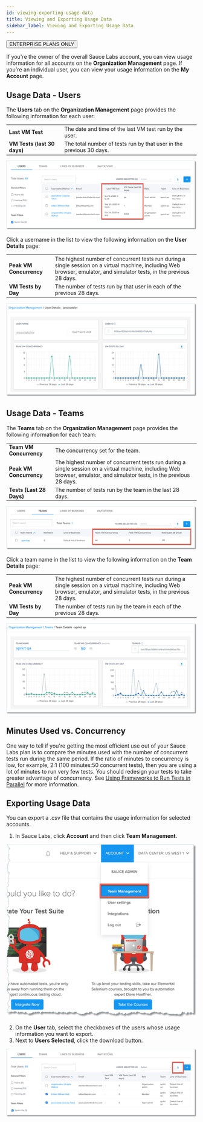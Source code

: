 ```yaml
---
id: viewing-exporting-usage-data
title: Viewing and Exporting Usage Data
sidebar_label: Viewing and Exporting Usage Data
---
```

<p><button class="badge-blue">ENTERPRISE PLANS ONLY</button></p>

If you're the owner of the overall Sauce Labs account, you can view usage information for all accounts on the **Organization Management** page. If you're an individual user, you can view your usage information on the **My Account** page.

## Usage Data - Users
The **Users** tab on the **Organization Management** page provides the following information for each user:

<table>

  <tr>
    <td><strong>Last VM Test</strong></td>
    <td>The date and time of the last VM test run by the user.</td>
  </tr>
  <tr>
    <td><strong>VM Tests (last 30 days)</strong>
    </td>
    <td>The total number of tests run by that user in the previous 30 days.
    </td>
  </tr>
</table>

<img src="/static/img/team-mgmt/usage-data-users-tab.jpg" alt="Usage data - Users tab"/>

Click a username in the list to view the following information on the **User Details** page:
<table>
  <tr>
    <td><strong>Peak VM Concurrency</strong></td>
    <td>The highest number of concurrent tests run during a single session on a virtual machine, including Web browser, emulator, and simulator tests, in the previous 28 days.</td>
  </tr>
  <tr>
    <td><strong>VM Tests by Day</strong>
    </td>
    <td>The number of tests run by that user in each of the previous 28 days.
    </td>
  </tr>
</table>

<img src="/static/img/team-mgmt/usage-data-user-details.jpg" alt="Usage data - User Details tab"/>

## Usage Data - Teams
The **Teams** tab on the **Organization Management** page provides the following information for each team:
<table>
  <tr>
    <td><strong>Team VM Concurrency</strong></td>
    <td>The concurrency set for the team.</td>
  </tr>
  <tr>
    <td><strong>Peak VM Concurrency
    </td>
    <td>The highest number of concurrent tests run during a single session on a virtual machine, including Web browser, emulator, and simulator tests, in the previous 28 days.
    </td>
  </tr>
  <tr>
    <td><strong>Tests (Last 28 Days)
    </td>
    <td>The number of tests run by the team in the last 28 days.
    </td>
  </tr>
</table>

<img src="/static/img/team-mgmt/usage-data-teams-tab.jpg" alt="Usage data - Teams tab"/>

Click a team name in the list to view the following information on the **Team Details** page:
<table>
  <tr>
    <td><strong>Peak VM Concurrency</strong></td>
    <td>The highest number of concurrent tests run during a single session on a virtual machine, including Web browser, emulator, and simulator tests, in the previous 28 days.</td>
  </tr>
  <tr>
    <td><strong>VM Tests by Day
    </td>
    <td>The number of tests run by the team in each of the previous 28 days.
    </td>
  </tr>
</table>

<img src="/static/img/team-mgmt/usage-data-team-details.jpg" alt="Usage data - Team Details"/>

## Minutes Used vs. Concurrency
One way to tell if you're getting the most efficient use out of your Sauce Labs plan is to compare the minutes used with the number of concurrent tests run during the same period. If the ratio of minutes to concurrency is low, for example, 2:1 (100 minutes:50 concurrent tests), then you are using a lot of minutes to run very few tests. You should redesign your tests to take greater advantage of concurrency. See [Using Frameworks to Run Tests in Parallel](https://wiki.saucelabs.com/display/DOCS/Using+Frameworks+to+Run+Tests+in+Parallel) for more information.

## Exporting Usage Data

You can export a .csv file that contains the usage information for selected accounts.

1. In Sauce Labs, click **Account** and then click **Team Management**.

<img src="/static/img/team-mgmt/team-mgmt-nav.jpg" alt="Team management navigation"/>

2. On the **User** tab, select the checkboxes of the users whose usage information you want to export.
3. Next to **Users Selected**, click the download button.

<img src="/static/img/team-mgmt/usage-download-button.jpg" alt="Usage download button"/>

